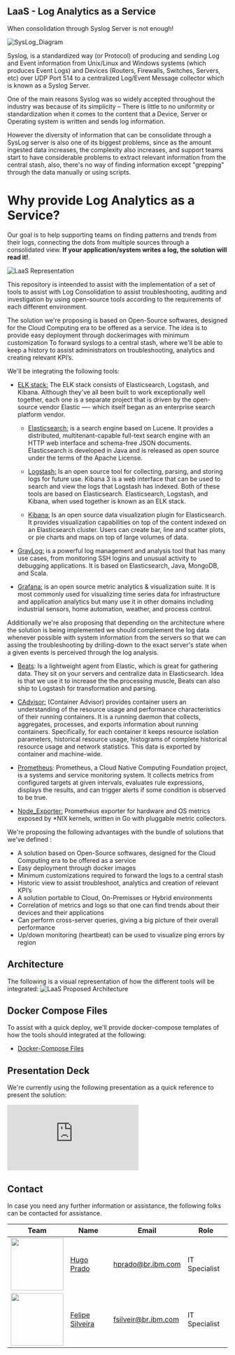 ## LaaS - Log Analytics as a Service

 When consolidation through Syslog Server is not enough!

![SysLog_Diagram](https://github.com/IBM-SMI-Brazil/LaaS/blob/master/images/syslog.png)

Syslog, is a standardized way (or Protocol) of producing and sending Log and Event information from Unix/Linux and Windows systems (which produces Event Logs) and Devices (Routers, Firewalls, Switches, Servers, etc) over UDP Port 514 to a centralized Log/Event Message collector which is known as a Syslog Server.

One of the main reasons Syslog was so widely accepted throughout the industry was because of its simplicity – There is little to no uniformity or standardization when it comes to the content that a Device, Server or Operating system is written and sends log information.

However the diversity of information that can be consolidate through a SysLog server is also one of its biggest problems, since as the amount ingested data increases, the complexity also increases, and support teams start to have considerable problems to extract relevant information from the central stash, also, there's no way of finding information except "grepping" through the data manually or using scripts.

# Why provide Log Analytics as a Service?

Our goal is to help supporting teams on finding patterns and trends from their logs, connecting the dots from multiple sources through a consolidated view. **If your application/system writes a log, the solution will read it!**.

![LaaS Representation](https://github.com/IBM-SMI-Brazil/LaaS/blob/master/images/laas.png)

This repository is inteended to assist with the implementation of a set of tools to assist with Log Consolidation to assist troubleshooting, auditing and investigation by using open-source tools according to the requirements of each different environment.

The solution we're proposing is based on Open-Source softwares, designed for the Cloud Computing era to be offered as a service. The idea is to provide easy deployment through dockerimages with minimum customization To forward syslogs to a central stash, where we'll be able to keep a history to assist administrators on troubleshooting, analytics and creating relevant KPI’s.

We'll be integrating the following tools:

- [ELK stack:](https://www.elastic.co/webinars/introduction-elk-stack) The ELK stack consists of Elasticsearch, Logstash, and Kibana. Although they've all been built to work exceptionally well together, each one is a separate project that is driven by the open-source vendor Elastic —- which itself began as an enterprise search platform vendor.

  - [Elasticsearch:](https://www.elastic.co/products/elasticsearch) is a search engine based on Lucene. It provides a distributed, multitenant-capable full-text search engine with an HTTP web interface and schema-free JSON documents. Elasticsearch is developed in Java and is released as open source under the terms of the Apache License.
  
  - [Logstash:](https://www.elastic.co/products/logstash) Is an open source tool for collecting, parsing, and storing logs for future use. Kibana 3 is a web interface that can be used to search and view the logs that Logstash has indexed. Both of these tools are based on Elasticsearch. Elasticsearch, Logstash, and Kibana, when used together is known as an ELK stack.
  
  - [Kibana:](https://www.elastic.co/products/kibana) Is an open source data visualization plugin for Elasticsearch. It provides visualization capabilities on top of the content indexed on an Elasticsearch cluster. Users can create bar, line and scatter plots, or pie charts and maps on top of large volumes of data.

- [GrayLog:](https://www.graylog.org/) is a powerful log management and analysis tool that has many use cases, from monitoring SSH logins and unusual activity to debugging applications. It is based on Elasticsearch, Java, MongoDB, and Scala.

- [Grafana:](https://github.com/grafana/grafana) is an open source metric analytics & visualization suite. It is most commonly used for visualizing time series data for infrastructure and application analytics but many use it in other domains including industrial sensors, home automation, weather, and process control.

Additionally we're also proposing that depending on the architecture where the solution is being implemented we should complement the log data whenever possible with system information from the servers so that we can assing the troubleshooting by drilling-down to the exact server's state when a given events is perceived through the log analysis.

- [Beats](https://www.elastic.co/products/beats): Is a lightweight agent from Elastic, which is great for gathering data. They sit on your servers and centralize data in Elasticsearch. Idea is that we use it to increase the the processing muscle, Beats can also ship to Logstash for transformation and parsing. 

- [CAdvisor:](https://github.com/google/cadvisor) (Container Advisor) provides container users an understanding of the resource usage and performance characteristics of their running containers. It is a running daemon that collects, aggregates, processes, and exports information about running containers. Specifically, for each container it keeps resource isolation parameters, historical resource usage, histograms of complete historical resource usage and network statistics. This data is exported by container and machine-wide.

- [ Prometheus](https://github.com/prometheus): Prometheus, a Cloud Native Computing Foundation project, is a systems and service monitoring system. It collects metrics from configured targets at given intervals, evaluates rule expressions, displays the results, and can trigger alerts if some condition is observed to be true.

- [Node_Exporter:](https://github.com/prometheus/node_exporter) Prometheus exporter for hardware and OS metrics exposed by \*NIX kernels, written in Go with pluggable metric collectors.


We're proposing the following advantages with the bundle of solutions that we've defined :

- A solution based on Open-Source softwares, designed for the Cloud Computing era to be offered as a service
- Easy deployment through docker images
- Minimum customizations required to forward the logs to a central stash
- Historic view to assist troubleshoot, analytics and creation of relevant KPI’s
- A solution portable to Cloud, On-Premisses or Hybrid environments
- Correlation of metrics and logs so that one can find trends about their devices and their applications
- Can perform cross-server queries, giving a big picture of their overall performance
- Up/down monitoring (heartbeat) can be used to visualize ping errors by region


## Architecture

The following is a visual representation of how the different tools will be integrated:
![LaaS Proposed Architecture](https://github.com/IBM-SMI-Brazil/LaaS/blob/master/images/laas_architecture.png)

## Docker Compose Files

To assist with a quick deploy, we'll provide docker-compose templates of how the tools should integrated at the following:

- [Docker-Compose Files](https://github.com/IBM-SMI-Brazil/LaaS/tree/master/docker_compose)

## Presentation Deck

We're currently using the following presentation as a quick reference to present the solution:

![2017-10-16_LaaS_(LogAnalytics_As_A_Service)_v4.0.pdf](https://github.com/IBM-SMI-Brazil/LaaS/blob/master/ppt-deck/2017-10-16_LaaS_(LogAnalytics_As_A_Service)_v4.0.pdf)

## Contact

In case you need any further information or assistance, the following folks can be contacted for assistance.

Team            |        Name   |    Email    | Role  
---------------------|------------------------------------|---------|------|
<img src="https://github.com/IBM-SMI-Brazil/LaaS/blob/master/images/hprado.png" width="120"> | [Hugo Prado](https://www.linkedin.com/in/hugodoprado/) | hprado@br.ibm.com | IT Specialist
<img src="https://github.com/IBM-SMI-Brazil/LaaS/blob/master/images/fsilveir.jpg" width="120">  | [Felipe Silveira](https://www.linkedin.com/in/fsilveira/) | fsilveir@br.ibm.com | IT Specialist
